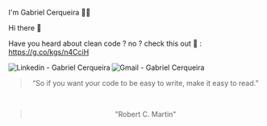  I'm Gabriel Cerqueira 👨‍💻
 
 Hi there 👋
 
 Have you heard about clean code ? no ? check this out :punch: : https://g.co/kgs/n4CciH
 
 <a href="https://www.linkedin.com/in/gabriel-cerqueira-a757441ab" target="_blank" >
  <img align="left" alt="Linkedin - Gabriel Cerqueira" src="https://img.shields.io/badge/-LinkedIn-blue?style=flat-square&logo=Linkedin&logoColor=white&link=https://https://www.linkedin.com/in/gabriel-cerqueira-a757441ab/"">
</a>&nbsp;&nbsp;&nbsp;

<a href="mailto:gabcerka@gmail.com" target="_blank" >
  <img align="left" alt="Gmail - Gabriel Cerqueira" src="https://img.shields.io/badge/-Gmail-c14438?style=flat-square&logo=Gmail&logoColor=white&link=mailto:gabcsilva97@gmail.com&longCache=true"">
</a>&nbsp;&nbsp;&nbsp;
<blockquote align="center">“So if you want your code to be easy to write, make it easy to read.”</blockquote><br>
<blockquote align="center">"Robert C. Martin"</blockquote>
